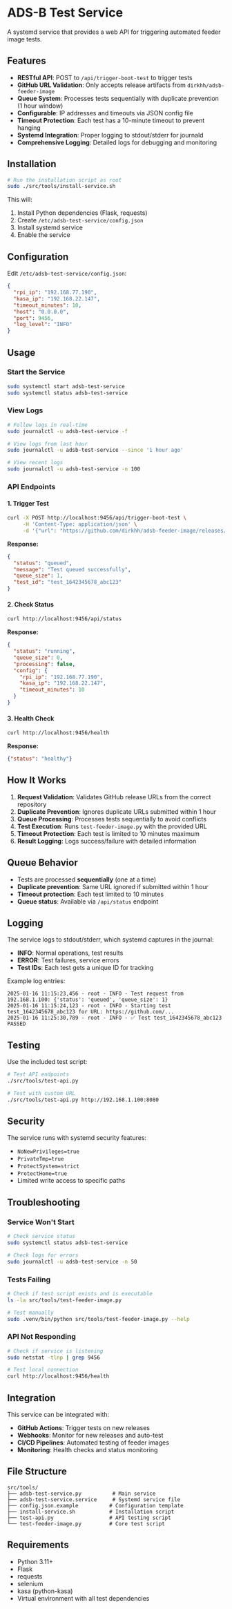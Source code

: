 # ADS-B Test Service

A systemd service that provides a web API for triggering automated feeder image tests.

## Features

- **RESTful API**: POST to `/api/trigger-boot-test` to trigger tests
- **GitHub URL Validation**: Only accepts release artifacts from `dirkhh/adsb-feeder-image`
- **Queue System**: Processes tests sequentially with duplicate prevention (1 hour window)
- **Configurable**: IP addresses and timeouts via JSON config file
- **Timeout Protection**: Each test has a 10-minute timeout to prevent hanging
- **Systemd Integration**: Proper logging to stdout/stderr for journald
- **Comprehensive Logging**: Detailed logs for debugging and monitoring

## Installation

```bash
# Run the installation script as root
sudo ./src/tools/install-service.sh
```

This will:
1. Install Python dependencies (Flask, requests)
2. Create `/etc/adsb-test-service/config.json`
3. Install systemd service
4. Enable the service

## Configuration

Edit `/etc/adsb-test-service/config.json`:

```json
{
  "rpi_ip": "192.168.77.190",
  "kasa_ip": "192.168.22.147",
  "timeout_minutes": 10,
  "host": "0.0.0.0",
  "port": 9456,
  "log_level": "INFO"
}
```

## Usage

### Start the Service

```bash
sudo systemctl start adsb-test-service
sudo systemctl status adsb-test-service
```

### View Logs

```bash
# Follow logs in real-time
sudo journalctl -u adsb-test-service -f

# View logs from last hour
sudo journalctl -u adsb-test-service --since '1 hour ago'

# View recent logs
sudo journalctl -u adsb-test-service -n 100
```

### API Endpoints

#### 1. Trigger Test
```bash
curl -X POST http://localhost:9456/api/trigger-boot-test \
     -H 'Content-Type: application/json' \
     -d '{"url": "https://github.com/dirkhh/adsb-feeder-image/releases/download/v3.0.6-beta.6/adsb-im-raspberrypi64-pi-2-3-4-5-v3.0.6-beta.6.img.xz"}'
```

**Response:**
```json
{
  "status": "queued",
  "message": "Test queued successfully",
  "queue_size": 1,
  "test_id": "test_1642345678_abc123"
}
```

#### 2. Check Status
```bash
curl http://localhost:9456/api/status
```

**Response:**
```json
{
  "status": "running",
  "queue_size": 0,
  "processing": false,
  "config": {
    "rpi_ip": "192.168.77.190",
    "kasa_ip": "192.168.22.147",
    "timeout_minutes": 10
  }
}
```

#### 3. Health Check
```bash
curl http://localhost:9456/health
```

**Response:**
```json
{"status": "healthy"}
```

## How It Works

1. **Request Validation**: Validates GitHub release URLs from the correct repository
2. **Duplicate Prevention**: Ignores duplicate URLs submitted within 1 hour
3. **Queue Processing**: Processes tests sequentially to avoid conflicts
4. **Test Execution**: Runs `test-feeder-image.py` with the provided URL
5. **Timeout Protection**: Each test is limited to 10 minutes maximum
6. **Result Logging**: Logs success/failure with detailed information

## Queue Behavior

- Tests are processed **sequentially** (one at a time)
- **Duplicate prevention**: Same URL ignored if submitted within 1 hour
- **Timeout protection**: Each test limited to 10 minutes
- **Queue status**: Available via `/api/status` endpoint

## Logging

The service logs to stdout/stderr, which systemd captures in the journal:

- **INFO**: Normal operations, test results
- **ERROR**: Test failures, service errors
- **Test IDs**: Each test gets a unique ID for tracking

Example log entries:
```
2025-01-16 11:15:23,456 - root - INFO - Test request from 192.168.1.100: {'status': 'queued', 'queue_size': 1}
2025-01-16 11:15:24,123 - root - INFO - Starting test test_1642345678_abc123 for URL: https://github.com/...
2025-01-16 11:25:30,789 - root - INFO - ✅ Test test_1642345678_abc123 PASSED
```

## Testing

Use the included test script:

```bash
# Test API endpoints
./src/tools/test-api.py

# Test with custom URL
./src/tools/test-api.py http://192.168.1.100:8080
```

## Security

The service runs with systemd security features:
- `NoNewPrivileges=true`
- `PrivateTmp=true`
- `ProtectSystem=strict`
- `ProtectHome=true`
- Limited write access to specific paths

## Troubleshooting

### Service Won't Start
```bash
# Check service status
sudo systemctl status adsb-test-service

# Check logs for errors
sudo journalctl -u adsb-test-service -n 50
```

### Tests Failing
```bash
# Check if test script exists and is executable
ls -la src/tools/test-feeder-image.py

# Test manually
sudo .venv/bin/python src/tools/test-feeder-image.py --help
```

### API Not Responding
```bash
# Check if service is listening
sudo netstat -tlnp | grep 9456

# Test local connection
curl http://localhost:9456/health
```

## Integration

This service can be integrated with:
- **GitHub Actions**: Trigger tests on new releases
- **Webhooks**: Monitor for new releases and auto-test
- **CI/CD Pipelines**: Automated testing of feeder images
- **Monitoring**: Health checks and status monitoring

## File Structure

```
src/tools/
├── adsb-test-service.py          # Main service
├── adsb-test-service.service     # Systemd service file
├── config.json.example          # Configuration template
├── install-service.sh           # Installation script
├── test-api.py                  # API testing script
└── test-feeder-image.py         # Core test script
```

## Requirements

- Python 3.11+
- Flask
- requests
- selenium
- kasa (python-kasa)
- Virtual environment with all test dependencies
